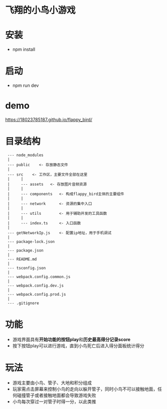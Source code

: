 # 飞翔的小鸟小游戏

# 安装
- npm install

# 启动
- npm run dev

# demo
<div>
     <a href='https://18023785187.github.io/flappy_bird/' target="_blank">https://18023785187.github.io/flappy_bird/</a>
</div>

# 目录结构

     --- node_modules
     |
     --- public    <- 存放静态文件
     |
     --- src    <- 工作区，主要文件全部在这里
     |     |
     |     --- assets   <- 存放图片音频资源
     |     |
     |     --- components   <- 构成flappy_bird主体的主要组件
     |     |
     |     --- network      <- 资源的集中入口
     |     |
     |     --- utils        <- 用于辅助开发的工具函数
     |     |
     |     --- index.ts     <- 入口函数
     |
     --- getNetworkIp.js    <- 配置ip地址，用于手机调试
     |
     --- package-lock.json
     |
     --- package.json
     |
     --- README.md
     |
     --- tsconfig.json
     |
     --- webpack.config.common.js
     |
     --- webpack.config.dev.js
     |
     --- webpack.config.prod.js
     |
     --- .gitignore

# 功能

- 游戏界面具有<strong>开始功能的按钮play</strong>和<strong>历史最高得分记录score</strong>
- 按下按钮play可以进行游戏，直到小鸟死亡后进入得分面板统计得分

# 玩法

- 游戏主要由小鸟、管子、大地和积分组成
- 玩家需点击屏幕来控制小鸟的走向以躲开管子，同时小鸟不可以接触地面，任何碰撞管子或者接触地面都会导致游戏失败
- 小鸟每次穿过一对管子时得一分，以此类推
